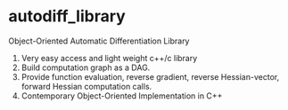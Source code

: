 autodiff_library
================

Object-Oriented Automatic Differentiation Library
1. Very easy access and light weight c++/c library
2. Build computation graph as a DAG.
3. Provide function evaluation, reverse gradient, reverse Hessian-vector, forward Hessian computation calls.
4. Contemporary Object-Oriented Implementation in C++

